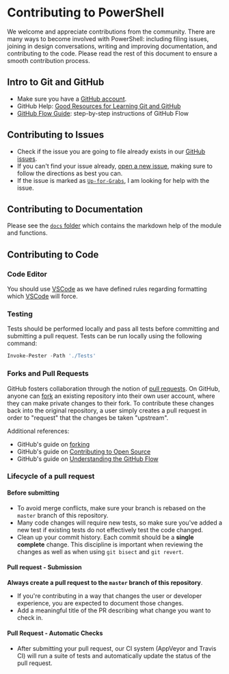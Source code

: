 # Contributing to PowerShell

We welcome and appreciate contributions from the community.
There are many ways to become involved with PowerShell:
including filing issues,
joining in design conversations,
writing and improving documentation,
and contributing to the code.
Please read the rest of this document to ensure a smooth contribution process.

## Intro to Git and GitHub

* Make sure you have a [GitHub account](https://github.com/signup/free).
* GitHub Help: [Good Resources for Learning Git and GitHub][good-git-resources]
* [GitHub Flow Guide](https://guides.github.com/introduction/flow/): step-by-step instructions of GitHub Flow

## Contributing to Issues

* Check if the issue you are going to file already exists in our [GitHub issues][open-issue].
* If you can't find your issue already, [open a new issue][new-issue], making sure to follow the directions as best you can.
* If the issue is marked as [`Up-for-Grabs`][up-for-grabs], I am looking for help with the issue.

## Contributing to Documentation

Please see the [`docs` folder][docs-folder] which contains the markdown help of the module and functions.

## Contributing to Code

### Code Editor

You should use [VSCode][use-vscode-editor] as we have defined rules regarding formatting which [VSCode][use-vscode-editor] will force.

### Testing

Tests should be performed locally and pass all tests before committing and submitting a pull request. Tests can be run locally using the following command:

```powershell
Invoke-Pester -Path './Tests'
```

### Forks and Pull Requests

GitHub fosters collaboration through the notion of [pull requests][using-prs].
On GitHub, anyone can [fork][fork-a-repo] an existing repository into their own user account, where they can make private changes to their fork.
To contribute these changes back into the original repository, a user simply creates a pull request in order to "request" that the changes be taken "upstream".

Additional references:

* GitHub's guide on [forking][forking]
* GitHub's guide on [Contributing to Open Source][contributing-to-open-source]
* GitHub's guide on [Understanding the GitHub Flow][understanding-the-github-flow]

### Lifecycle of a pull request

#### Before submitting

* To avoid merge conflicts, make sure your branch is rebased on the `master` branch of this repository.
* Many code changes will require new tests, so make sure you've added a new test if existing tests do not effectively test the code changed.
* Clean up your commit history. Each commit should be a **single complete** change. This discipline is important when reviewing the changes as well as when using `git bisect` and `git revert`.

#### Pull request - Submission

**Always create a pull request to the `master` branch of this repository**.

* If you're contributing in a way that changes the user or developer experience, you are expected to document those changes.
* Add a meaningful title of the PR describing what change you want to check in.

#### Pull Request - Automatic Checks

* After submitting your pull request, our CI system (AppVeyor and Travis CI) will run a suite of tests and automatically update the status of the pull request.



[good-git-resources]: https://help.github.com/articles/good-resources-for-learning-git-and-github/
[open-issue]: https://github.com/GavinEke/CloudflarePS/issues
[new-issue]: https://github.com/GavinEke/CloudflarePS/issues/new
[up-for-grabs]: https://github.com/GavinEke/CloudflarePS/issues?q=is%3Aopen+is%3Aissue+label%3AUp-for-Grabs
[docs-folder]: ../docs/
[use-vscode-editor]: https://code.visualstudio.com/
[using-prs]: https://help.github.com/articles/using-pull-requests/
[fork-a-repo]: https://help.github.com/articles/fork-a-repo/
[forking]: https://guides.github.com/activities/forking/
[contributing-to-open-source]: https://guides.github.com/activities/contributing-to-open-source/#pull-request
[understanding-the-github-flow]: https://guides.github.com/introduction/flow/
